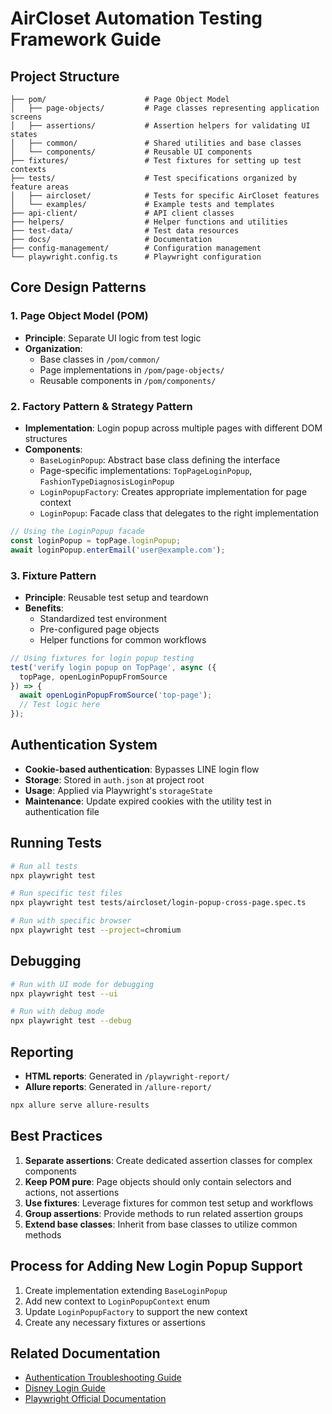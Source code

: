 # AirCloset Automation Testing Framework Guide

## Project Structure

```
├── pom/                      # Page Object Model
│   ├── page-objects/         # Page classes representing application screens
│   ├── assertions/           # Assertion helpers for validating UI states
│   ├── common/               # Shared utilities and base classes
│   └── components/           # Reusable UI components
├── fixtures/                 # Test fixtures for setting up test contexts
├── tests/                    # Test specifications organized by feature areas
│   ├── aircloset/            # Tests for specific AirCloset features
│   └── examples/             # Example tests and templates
├── api-client/               # API client classes
├── helpers/                  # Helper functions and utilities
├── test-data/                # Test data resources
├── docs/                     # Documentation
├── config-management/        # Configuration management
└── playwright.config.ts      # Playwright configuration
```

## Core Design Patterns

### 1. Page Object Model (POM)
- **Principle**: Separate UI logic from test logic
- **Organization**:
  - Base classes in `/pom/common/`
  - Page implementations in `/pom/page-objects/`
  - Reusable components in `/pom/components/`

### 2. Factory Pattern & Strategy Pattern
- **Implementation**: Login popup across multiple pages with different DOM structures
- **Components**:
  - `BaseLoginPopup`: Abstract base class defining the interface
  - Page-specific implementations: `TopPageLoginPopup`, `FashionTypeDiagnosisLoginPopup`
  - `LoginPopupFactory`: Creates appropriate implementation for page context
  - `LoginPopup`: Facade class that delegates to the right implementation

```typescript
// Using the LoginPopup facade
const loginPopup = topPage.loginPopup;
await loginPopup.enterEmail('user@example.com');
```

### 3. Fixture Pattern
- **Principle**: Reusable test setup and teardown
- **Benefits**:
  - Standardized test environment
  - Pre-configured page objects
  - Helper functions for common workflows

```typescript
// Using fixtures for login popup testing
test('verify login popup on TopPage', async ({ 
  topPage, openLoginPopupFromSource 
}) => {
  await openLoginPopupFromSource('top-page');
  // Test logic here
});
```

## Authentication System

- **Cookie-based authentication**: Bypasses LINE login flow
- **Storage**: Stored in `auth.json` at project root
- **Usage**: Applied via Playwright's `storageState`
- **Maintenance**: Update expired cookies with the utility test in authentication file

## Running Tests

```bash
# Run all tests
npx playwright test

# Run specific test files
npx playwright test tests/aircloset/login-popup-cross-page.spec.ts

# Run with specific browser
npx playwright test --project=chromium
```

## Debugging

```bash
# Run with UI mode for debugging
npx playwright test --ui

# Run with debug mode
npx playwright test --debug
```

## Reporting

- **HTML reports**: Generated in `/playwright-report/`
- **Allure reports**: Generated in `/allure-report/`

```bash
npx allure serve allure-results
```

## Best Practices

1. **Separate assertions**: Create dedicated assertion classes for complex components
2. **Keep POM pure**: Page objects should only contain selectors and actions, not assertions
3. **Use fixtures**: Leverage fixtures for common test setup and workflows
4. **Group assertions**: Provide methods to run related assertion groups
5. **Extend base classes**: Inherit from base classes to utilize common methods

## Process for Adding New Login Popup Support

1. Create implementation extending `BaseLoginPopup`
2. Add new context to `LoginPopupContext` enum
3. Update `LoginPopupFactory` to support the new context
4. Create any necessary fixtures or assertions

## Related Documentation

- [Authentication Troubleshooting Guide](../AUTH-TROUBLESHOOTING.md)
- [Disney Login Guide](../DISNEY-LOGIN-GUIDE.md)
- [Playwright Official Documentation](https://playwright.dev/docs/intro)
